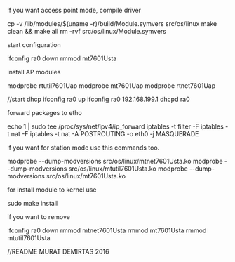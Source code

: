 
if you want access point mode, compile driver

cp -v /lib/modules/$(uname -r)/build/Module.symvers src/os/linux
make clean && make all 
rm -rvf src/os/linux/Module.symvers


start configuration

ifconfig ra0 down
rmmod mt7601Usta

install AP modules

modprobe rtutil7601Uap
modprobe mt7601Uap
modprobe rtnet7601Uap

//start dhcp
ifconfig ra0 up
ifconfig ra0 192.168.199.1
dhcpd ra0

forward packages to etho

echo 1 | sudo tee /proc/sys/net/ipv4/ip_forward
iptables -t filter -F
iptables -t nat -F
iptables -t nat -A POSTROUTING -o eth0 -j MASQUERADE




if you want for station mode use this commands too.

modprobe --dump-modversions src/os/linux/mtnet7601Usta.ko
modprobe --dump-modversions src/os/linux/mtutil7601Usta.ko
modprobe --dump-modversions src/os/linux/mt7601Usta.ko


for install module to kernel use

sudo make install

if you want to remove 

ifconfig ra0 down
rmmod mtnet7601Usta
rmmod mt7601Usta
rmmod mtutil7601Usta



//README
MURAT DEMIRTAS 2016

